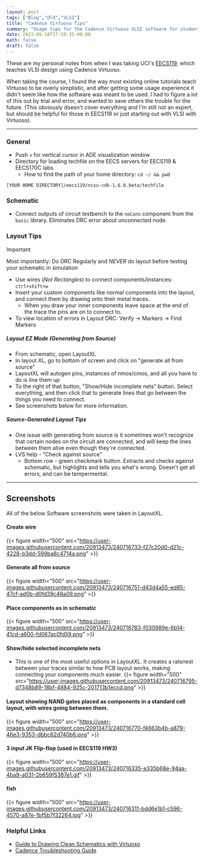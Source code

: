 ```yaml
---
layout: post
tags: ["Blog","Old","VLSI"]
title: "Cadence Virtuoso Tips"
summary: "Usage tips for the Cadence Virtuoso VLSI software for students in EECS119"
date: 2023-05-18T17:59:35-08:00
math: false
draft: false
---
```



These are my personal notes from when I was taking UCI's [EECS119](https://catalogue.uci.edu/search/?search=EECS+119), which teaches VLSI design using Cadence Virtuoso.

When taking the course, I found the way most existing online tutorials teach Virtuoso to be overly simplistic, and after getting some usage experience it didn't seem like how the software was meant to be used. I had to figure a lot of this out by trial and error, and wanted to save others the trouble for the future. (This obviously doesn't cover everything and I'm still not an expert, but should be helpful for those in EECS119 or just starting out with VLSI with Virtuoso).


---

### General
* Push `v` for vertical cursor in ADE visualization window
* Directory for loading techfile on the EECS servers for EECS119 & EECS170C labs
  * How to find the path of your home directory: `cd ~/ && pwd`

```code
[YOUR HOME DIRECTORY]/eecs119/ncsu-cdk-1.6.0.beta/techfile
```

### Schematic
* Connect outputs of circuit testbench to the `noConn` component from the `basic` library. Eliminates DRC error about unconnected node.

### Layout Tips

> [!IMPORTANT]
> Most importantly: Do DRC Regularly and _NEVER_ do layout before testing your schematic in simulation

* Use wires (*Not Rectangles*) to connect components/instances: `ctrl+shift+w`
* Insert your custom components like normal components into the layout, and connect them by drawing onto their metal traces.
    * When you draw your inner components leave space at the end of the trace the pins are on to connect to.
* To view location of errors in Layout DRC: Verify -> Markers -> Find Markers

##### Layout EZ Mode (Generating from Source)
* From schematic, open LayoutXL
* In layout XL, go to bottom of screen and click on "generate all from source"
* LayoutXL will autogen pins, instances of nmos/cmos, and all you have to do is line them up
* To the right of that button, "Show/Hide incomplete nets" button. Select everything, and then click that to generate lines that go between the things you need to connect.
* See screenshots below for more information.

##### Source-Generated Layout Tips
* One issue with generating from source is it sometimes won't recognize that certain nodes on the circuit are connected, and will keep the lines between them alive even though they're connected.
* LVS help - "Check against source"
    * Bottom row - green checkmark button. Extracts and checks against schematic, but highlights and tells you what's wrong. Doesn't get all errors, and can be tempermental.

---

## Screenshots
All of the below Software screenshots were taken in LayoutXL.

#### Create wire
{{< figure width="500" src="https://user-images.githubusercontent.com/20913473/240716733-f27c20d0-d21c-4228-b3dd-599ba8c4714a.png" >}}

#### Generate all from source
 {{< figure width="500"  src="https://user-images.githubusercontent.com/20913473/240716751-d43d4a55-ed85-47cf-ad0b-d0fd39c46a09.png" >}}

#### Place components as in schematic
 {{< figure   width="500" src="https://user-images.githubusercontent.com/20913473/240716783-f030989e-6b14-41cd-a600-fd067ac0fd59.png" >}}

#### Show/hide selected incomplete nets
* This is one of the most useful options in LayoutXL. It creates a ratsnest between your traces similar to how PCB layout works, making connecting your components much easier.
 {{< figure width="500" src="https://user-images.githubusercontent.com/20913473/240716795-d7348b89-18bf-4884-925c-201713b1eccd.png" >}}

#### Layout showing NAND gates placed as components in a standard cell layout, with wires going between them.
 {{< figure width="500" src="https://user-images.githubusercontent.com/20913473/240716770-f4663b4b-a879-46e3-9353-dbbc62d740b6.png" >}}

#### 3 input JK Flip-flop (used in EECS119 HW3)
 {{< figure width="500"  src="https://user-images.githubusercontent.com/20913473/240716335-e335b68e-94aa-4ba9-a031-2b659f5387e1.gif" >}}

#### fish
 {{< figure width="500" src="https://user-images.githubusercontent.com/20913473/240716311-bdd6e1b1-c596-4570-a87e-1bf5b7f32264.jpg"  >}}

### Helpful Links
* [Guide to Drawing Clean Schematics with Virtuoso](https://www.egr.msu.edu/classes/ece410/mason/files/guide-schematictips.pdf)
* [Cadence Troubleshooting Guide](https://www.egr.msu.edu/classes/ece410/mason/files/guide-troubleshooting.pdf)
